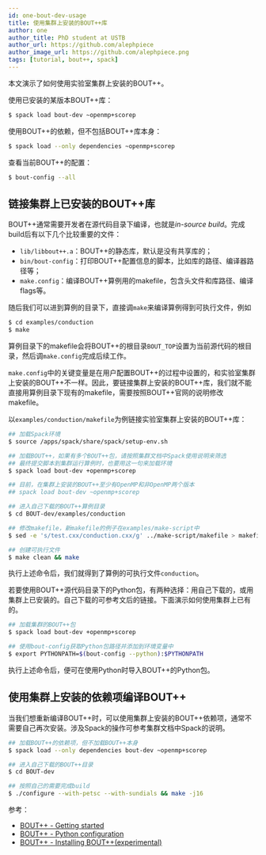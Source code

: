 ```yaml
---
id: one-bout-dev-usage
title: 使用集群上安装的BOUT++库
author: one
author_title: PhD student at USTB
author_url: https://github.com/alephpiece
author_image_url: https://github.com/alephpiece.png
tags: [tutorial, bout++, spack]
---
```


本文演示了如何使用实验室集群上安装的BOUT++。

使用已安装的某版本BOUT++库：

```bash
$ spack load bout-dev ~openmp+scorep
```

使用BOUT++的依赖，但不包括BOUT++库本身：

```bash
$ spack load --only dependencies ~openmp+scorep
```

查看当前BOUT++的配置：
```bash
$ bout-config --all
```

<!--truncate-->

## 链接集群上已安装的BOUT++库

BOUT++通常需要开发者在源代码目录下编译，也就是*in-source build*。完成build后有以下几个比较重要的文件：

- `lib/libbout++.a`：BOUT++的静态库，默认是没有共享库的；
- `bin/bout-config`：打印BOUT++配置信息的脚本，比如库的路径、编译器路径等；
- `make.config`：编译BOUT++算例用的makefile，包含头文件和库路径、编译flags等。

随后我们可以进到算例的目录下，直接调`make`来编译算例得到可执行文件，例如

```bash
$ cd examples/conduction
$ make
```

算例目录下的makefile会将BOUT++的根目录`BOUT_TOP`设置为当前源代码的根目录，然后调`make.config`完成后续工作。

`make.config`中的关键变量是在用户配置BOUT++的过程中设置的，和实验室集群上安装的BOUT++不一样。因此，要链接集群上安装的BOUT++库，我们就不能直接用算例目录下现有的makefile，需要按照BOUT++官网的说明修改makefile。

以`examples/conduction/makefile`为例链接实验室集群上安装的BOUT++库：

```bash
## 加载Spack环境
$ source /apps/spack/share/spack/setup-env.sh

## 加载BOUT++，如果有多个BOUT++包，请按照集群文档中Spack使用说明来筛选
## 最终提交脚本到集群运行算例时，也要用这一句来加载环境
$ spack load bout-dev +openmp+scorep

## 目前，在集群上安装的BOUT++至少有OpenMP和非OpenMP两个版本
## spack load bout-dev ~openmp+scorep

## 进入自己下载的BOUT++算例目录
$ cd BOUT-dev/examples/conduction

## 修改makefile，新makefile的例子在examples/make-script中
$ sed -e 's/test.cxx/conduction.cxx/g' ../make-script/makefile > makefile

## 创建可执行文件
$ make clean && make
```

执行上述命令后，我们就得到了算例的可执行文件`conduction`。

若要使用BOUT++源代码目录下的Python包，有两种选择：用自己下载的，或用集群上已安装的。自己下载的可参考文后的链接。下面演示如何使用集群上已有的。

```bash
## 加载集群的BOUT++包
$ spack load bout-dev +openmp+scorep

## 使用bout-config获取Python包路径并添加到环境变量中
$ export PYTHONPATH=$(bout-config --python):$PYTHONPATH
```

执行上述命令后，便可在使用Python时导入BOUT++的Python包。

## 使用集群上安装的依赖项编译BOUT++

当我们想重新编译BOUT++时，可以使用集群上安装的BOUT++依赖项，通常不需要自己再次安装。涉及Spack的操作可参考集群文档中Spack的说明。

```bash
## 加载BOUT++的依赖项，但不加载BOUT++本身
$ spack load --only dependencies bout-dev ~openmp+scorep

## 进入自己下载的BOUT++目录
$ cd BOUT-dev

## 按照自己的需要完成build
$ ./configure --with-petsc --with-sundials && make -j16
```

参考：

- [BOUT++ - Getting started](https://bout-dev.readthedocs.io/en/latest/user_docs/installing.html)
- [BOUT++ - Python configuration](https://bout-dev.readthedocs.io/en/latest/user_docs/installing.html#python-configuration)
- [BOUT++ - Installing BOUT++(experimental)](https://bout-dev.readthedocs.io/en/latest/user_docs/installing.html#installing-bout-experimental)